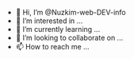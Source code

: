 - 👋 Hi, I’m @Nuzkim-web-DEV-info
- 👀 I’m interested in ...
- 🌱 I’m currently learning ...
- 💞️ I’m looking to collaborate on ...
- 📫 How to reach me ...

<!---
Nuzkim-web-DEV-info/Nuzkim-web-DEV-info is a ✨ special ✨ repository because its `README.md` (this file) appears on your GitHub profile.
You can click the Preview link to take a look at your changes.
--->
